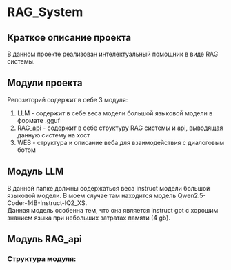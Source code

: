 # RAG_System

## Краткое описание проекта

В данном проекте реализован интелектуальный помощник в виде RAG системы.

## Модули проекта

Репозиторий содержит в себе 3 модуля:
1) LLM - содержит в себе веса модели большой языковой модели в формате .gguf
2) RAG_api - содержит в себе структуру RAG системы и api, выводящая данную систему на хост
3) WEB - структура и описание веба для взаимодействия с диалоговым ботом

## Модуль LLM

В данной папке должны содержаться веса instruct модели большой языковой модели. В моем случае там находится модель Qwen2.5-Coder-14B-Instruct-IQ2_XS.  
Данная модель особенна тем, что она является instruct gpt с хорошим знанием языка при небольших затратах памяти (4 gb).

## Модуль RAG_api

### Структура модуля:
